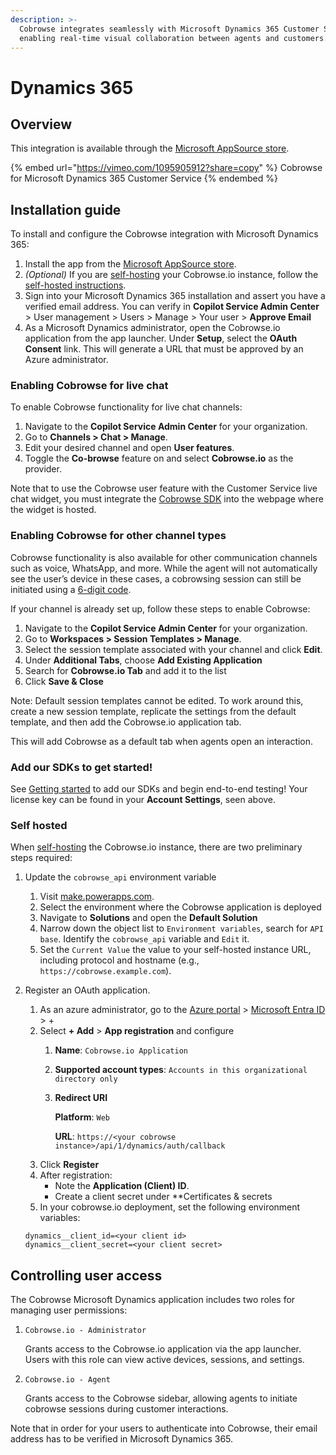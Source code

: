 ```yaml
---
description: >-
  Cobrowse integrates seamlessly with Microsoft Dynamics 365 Customer Service,
  enabling real-time visual collaboration between agents and customers.
---
```


# Dynamics 365

## Overview

This integration is available through the [Microsoft AppSource store](https://appsource.microsoft.com/en-us/product/dynamics-365/cobrowseiollc.integration).

{% embed url="https://vimeo.com/1095905912?share=copy" %}
Cobrowse for Microsoft Dynamics 365 Customer Service
{% endembed %}

## Installation guide

To install and configure the Cobrowse integration with Microsoft Dynamics 365:

1. Install the app from the [Microsoft AppSource store](https://appsource.microsoft.com/en-us/product/dynamics-365/cobrowseiollc.integration).
2. _(Optional)_ If you are [self-hosting](../../enterprise-self-hosting/self-hosting-overview.md) your Cobrowse.io instance, follow the [self-hosted instructions](microsoft-dynamics-365.md#self-hosted).
3. Sign into your Microsoft Dynamics 365 installation and assert you have a verified email address. You can verify in **Copilot Service Admin Center** > User management > Users > Manage > Your user > **Approve Email**
4. As a Microsoft Dynamics administrator, open the Cobrowse.io application from the app launcher. Under **Setup**, select the **OAuth Consent** link. This will generate a URL that must be approved by an Azure administrator.

### Enabling Cobrowse for live chat

To enable Cobrowse functionality for live chat channels:

1. Navigate to the **Copilot Service Admin Center** for your organization.
2. Go to **Channels > Chat > Manage**.
3. Edit your desired channel and open **User features**.
4. Toggle the **Co-browse** feature on and select **Cobrowse.io** as the provider.

Note that to use the Cobrowse user feature with the Customer Service live chat widget, you must integrate the [Cobrowse SDK](../../sdk-installation/web.md) into the webpage where the widget is hosted.

### Enabling Cobrowse for other channel types

Cobrowse functionality is also available for other communication channels such as voice, WhatsApp, and more. While the agent will not automatically see the user’s device in these cases, a cobrowsing session can still be initiated using a [6-digit code](../../sdk-features/6-digit-codes.md).

If your channel is already set up, follow these steps to enable Cobrowse:

1. Navigate to the **Copilot Service Admin Center** for your organization.
2. Go to **Workspaces > Session Templates > Manage**.
3. Select the session template associated with your channel and click **Edit**.
4. Under **Additional Tabs**, choose **Add Existing Application**
5. Search for **Cobrowse.io Tab** and add it to the list
6. Click **Save & Close**

Note: Default session templates cannot be edited. To work around this, create a new session template, replicate the settings from the default template, and then add the Cobrowse.io application tab.

This will add Cobrowse as a default tab when agents open an interaction.

### Add our SDKs to get started!

See [Getting started](../../) to add our SDKs and begin end-to-end testing! Your license key can be found in your **Account Settings**, seen above.

### Self hosted

When [self-hosting](../../enterprise-self-hosting/self-hosting-overview.md) the Cobrowse.io instance, there are two preliminary steps required:

1. Update the `cobrowse_api` environment variable
   1. Visit [make.powerapps.com](https://make.powerapps.com).
   2. Select the environment where the Cobrowse application is deployed
   3. Navigate to **Solutions** and open the **Default Solution**
   4. Narrow down the object list to `Environment variables`, search for `API base`. Identify the `cobrowse_api` variable and `Edit` it.
   5. Set the `Current Value` the value to your self-hosted instance URL, including protocol and hostname (e.g., `https://cobrowse.example.com`).
2.  Register an OAuth application.

    1. As an azure administrator, go to the [Azure portal](https://portal.azure.com) > [Microsoft Entra ID](https://portal.azure.com/#view/Microsoft_AAD_IAM/ActiveDirectoryMenuBlade/~/Overview) > +
    2. Select **+ Add** > **App registration** and configure
       1. **Name**: `Cobrowse.io Application`
       2. **Supported account types**: `Accounts in this organizational directory only`
       3.  **Redirect URI**

           **Platform**: `Web`

           **URL**: `https://<your cobrowse instance>/api/1/dynamics/auth/callback`
    3. Click **Register**
    4. After registration:
       * Note the **Application (Client) ID**.
       * Create a client secret under \*\*Certificates & secrets
    5. In your cobrowse.io deployment, set the following environment variables:

    ```
    dynamics__client_id=<your client id>
    dynamics__client_secret=<your client secret>
    ```

## Controlling user access

The Cobrowse Microsoft Dynamics application includes two roles for managing user permissions:

1.  `Cobrowse.io - Administrator`

    Grants access to the Cobrowse.io application via the app launcher. Users with this role can view active devices, sessions, and settings.
2.  `Cobrowse.io - Agent`

    Grants access to the Cobrowse sidebar, allowing agents to initiate cobrowse sessions during customer interactions.

Note that in order for your users to authenticate into Cobrowse, their email address has to be verified in Microsoft Dynamics 365.
